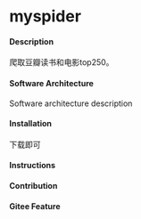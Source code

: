 # myspider

#### Description
爬取豆瓣读书和电影top250。

#### Software Architecture
Software architecture description

#### Installation
下载即可
#### Instructions


#### Contribution


#### Gitee Feature

